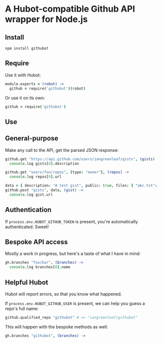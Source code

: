 # A Hubot-compatible Github API wrapper for Node.js #

## Install ##

    npm install githubot

## Require ##

Use it with Hubot:

```coffeescript
module.exports = (robot) ->
  github = require('githubot')(robot)
```

Or use it on its own:

```coffeescript
github = require('githubot')
```

## Use ##

## General-purpose ##

Make any call to the API, get the parsed JSON response:

```coffeescript
github.get "https://api.github.com/users/iangreenleaf/gists", (gists) ->
  console.log gists[0].description

github.get "users/foo/repos", {type: "owner"}, (repos) ->
  console.log repos[0].url

data = { description: "A test gist", public: true, files: { "abc.txt": { content: "abcdefg" } } }
github.post "gists", data, (gist) ->
  console.log gist.url
```

## Authentication ##

If `process.env.HUBOT_GITHUB_TOKEN` is present, you're automatically authenticated. Sweet!

## Bespoke API access ##

Mostly a work in progress, but here's a taste of what I have in mind:

```coffeescript
gh.branches "foo/bar", (branches) ->
  console.log branches[0].name
```

## Helpful Hubot ##

Hubot will report errors, so that you know what happened.

If `process.env.HUBOT_GITHUB_USER` is present, we can help you guess a repo's full name:

```coffeescript
github.qualified_repo "githubot" # => "iangreenleaf/githubot"
```

This will happen with the bespoke methods as well:

```coffeescript
gh.branches "githubot", (branches) ->
```

